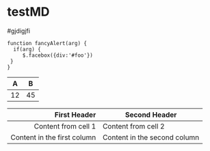 # testMD


#gjdigjfi


```javascript=
function fancyAlert(arg) {
  if(arg) {
	 $.facebox({div:'#foo'})
 }
}
```

A |B 
--|--
12|45

First Header | Second Header
------------: | -------------
Content from cell 1 | Content from cell 2
Content in the first column | Content in the second column
